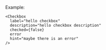 Example:

    <Checkbox
      label="hello checkbox"
      description="hello checkbox description"
      checked={false}
      error
      hint="maybe there is an error"
    />
